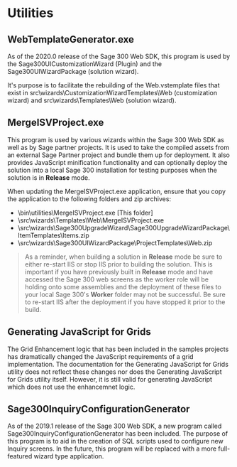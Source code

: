 # Utilities

## WebTemplateGenerator.exe

As of the 2020.0 release of the Sage 300 Web SDK, this program is used by the Sage300UICustomizationWizard (Plugin)
and the Sage300UIWizardPackage (solution wizard). 

It's purpose is to facilitate the rebuilding of the Web.vstemplate files that exist in 
src\wizards\CustomizationWizardTemplates\Web (customization wizard) and 
src\wizards\Templates\Web (solution wizard). 

## MergeISVProject.exe

This program is used by various wizards within the Sage 300 Web SDK as well as by Sage partner
projects. It is used to take the compiled assets from an external Sage Partner project and bundle
them up for deployment. It also provides JavaScript minification functionality and can optionally 
deploy the solution into a local Sage 300 installation for testing purposes when the solution is 
in **Release** mode.

When updating the MergeISVProject.exe application, ensure that you copy the application to the 
following folders and zip archives:

- \bin\utilities\MergeISVProject.exe [This folder]
- \src\wizards\Templates\Web\MergeISVProject.exe
- \src\wizards\Sage300UpgradeWizard\Sage300UpgradeWizardPackage\ItemTemplates\Items.zip
- \src\wizards\Sage300UIWizardPackage\ProjectTemplates\Web.zip

> As a reminder, when building a solution in **Release** mode be sure to either re-start IIS or stop IIS
prior to building the solution. This is important if you have previously built in **Release** mode and 
have accessed the Sage 300 web screens as the worker role will be holding onto some assemblies and
the deployment of these files to your local Sage 300's **Worker** folder may not be successful. Be 
sure to re-start IIS after the deployment if you have stopped it prior to the build.

## Generating JavaScript for Grids

The Grid Enhancement logic that has been included in the samples projects has dramatically changed
the JavaScript requirements of a grid implementation. The documentation for the Generating JavaScript 
for Grids utility does not reflect these changes nor does the Generating JavaScript for Grids utility
itself. However, it is still valid for generating JavaScript which does not use the enhancemnet logic.

## Sage300InquiryConfigurationGenerator

As of the 2019.1 release of the Sage 300 Web SDK, a new program called Sage300InquiryConfigurationGenerator 
has been included. The purpose of this program is to aid in the creation of SQL scripts used to configure 
new Inquiry screens. In the future, this program will be replaced with a more full-featured wizard type application.
